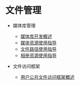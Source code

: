 # 文件管理
- 媒体库管理
  - [媒体库开发概述](medialibrary-overview.md)
  - [媒体资源使用指导](medialibrary-resource-guidelines.md)
  - [文件路径使用指导](medialibrary-filepath-guidelines.md)
  - [相册资源使用指导](medialibrary-album-guidelines.md)

- 文件访问框架
  - [用户公共文件访问框架概述](file-access-framework-overview.md)